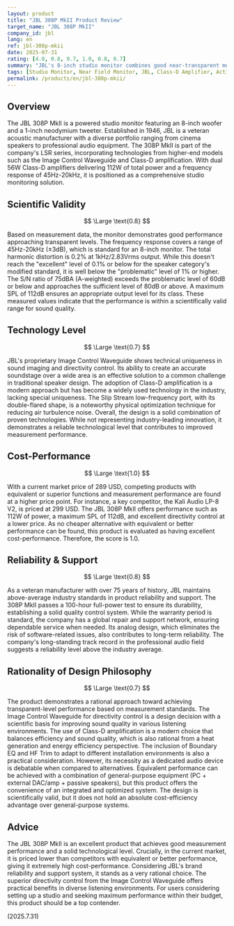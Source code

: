 ```yaml
---
layout: product
title: "JBL 308P MkII Product Review"
target_name: "JBL 308P MkII"
company_id: jbl
lang: en
ref: jbl-308p-mkii
date: 2025-07-31
rating: [4.0, 0.8, 0.7, 1.0, 0.8, 0.7]
summary: "JBL's 8-inch studio monitor combines good near-transparent measurement performance and solid technical capabilities with excellent cost-performance."
tags: [Studio Monitor, Near Field Monitor, JBL, Class-D Amplifier, Active Speaker]
permalink: /products/en/jbl-308p-mkii/
---
```


## Overview

The JBL 308P MkII is a powered studio monitor featuring an 8-inch woofer and a 1-inch neodymium tweeter. Established in 1946, JBL is a veteran acoustic manufacturer with a diverse portfolio ranging from cinema speakers to professional audio equipment. The 308P MkII is part of the company's LSR series, incorporating technologies from higher-end models such as the Image Control Waveguide and Class-D amplification. With dual 56W Class-D amplifiers delivering 112W of total power and a frequency response of 45Hz-20kHz, it is positioned as a comprehensive studio monitoring solution.

## Scientific Validity

$$ \Large \text{0.8} $$

Based on measurement data, the monitor demonstrates good performance approaching transparent levels. The frequency response covers a range of 45Hz-20kHz (±3dB), which is standard for an 8-inch monitor. The total harmonic distortion is 0.2% at 1kHz/2.83Vrms output. While this doesn't reach the "excellent" level of 0.1% or below for the speaker category's modified standard, it is well below the "problematic" level of 1% or higher. The S/N ratio of 75dBA (A-weighted) exceeds the problematic level of 60dB or below and approaches the sufficient level of 80dB or above. A maximum SPL of 112dB ensures an appropriate output level for its class. These measured values indicate that the performance is within a scientifically valid range for sound quality.

## Technology Level

$$ \Large \text{0.7} $$

JBL's proprietary Image Control Waveguide shows technical uniqueness in sound imaging and directivity control. Its ability to create an accurate soundstage over a wide area is an effective solution to a common challenge in traditional speaker design. The adoption of Class-D amplification is a modern approach but has become a widely used technology in the industry, lacking special uniqueness. The Slip Stream low-frequency port, with its double-flared shape, is a noteworthy physical optimization technique for reducing air turbulence noise. Overall, the design is a solid combination of proven technologies. While not representing industry-leading innovation, it demonstrates a reliable technological level that contributes to improved measurement performance.

## Cost-Performance

$$ \Large \text{1.0} $$

With a current market price of 289 USD, competing products with equivalent or superior functions and measurement performance are found at a higher price point. For instance, a key competitor, the Kali Audio LP-8 V2, is priced at 299 USD. The JBL 308P MkII offers performance such as 112W of power, a maximum SPL of 112dB, and excellent directivity control at a lower price. As no cheaper alternative with equivalent or better performance can be found, this product is evaluated as having excellent cost-performance. Therefore, the score is 1.0.

## Reliability & Support

$$ \Large \text{0.8} $$

As a veteran manufacturer with over 75 years of history, JBL maintains above-average industry standards in product reliability and support. The 308P MkII passes a 100-hour full-power test to ensure its durability, establishing a solid quality control system. While the warranty period is standard, the company has a global repair and support network, ensuring dependable service when needed. Its analog design, which eliminates the risk of software-related issues, also contributes to long-term reliability. The company's long-standing track record in the professional audio field suggests a reliability level above the industry average.

## Rationality of Design Philosophy

$$ \Large \text{0.7} $$

The product demonstrates a rational approach toward achieving transparent-level performance based on measurement standards. The Image Control Waveguide for directivity control is a design decision with a scientific basis for improving sound quality in various listening environments. The use of Class-D amplification is a modern choice that balances efficiency and sound quality, which is also rational from a heat generation and energy efficiency perspective. The inclusion of Boundary EQ and HF Trim to adapt to different installation environments is also a practical consideration. However, its necessity as a dedicated audio device is debatable when compared to alternatives. Equivalent performance can be achieved with a combination of general-purpose equipment (PC + external DAC/amp + passive speakers), but this product offers the convenience of an integrated and optimized system. The design is scientifically valid, but it does not hold an absolute cost-efficiency advantage over general-purpose systems.

## Advice

The JBL 308P MkII is an excellent product that achieves good measurement performance and a solid technological level. Crucially, in the current market, it is priced lower than competitors with equivalent or better performance, giving it extremely high cost-performance. Considering JBL's brand reliability and support system, it stands as a very rational choice. The superior directivity control from the Image Control Waveguide offers practical benefits in diverse listening environments. For users considering setting up a studio and seeking maximum performance within their budget, this product should be a top contender.

(2025.7.31)
